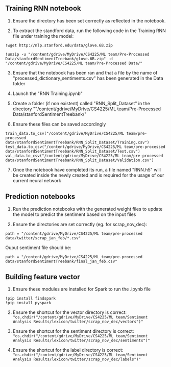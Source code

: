 ## Training RNN notebook 

1. Ensure the directory has been set correctly as reflected in the notebook.

2. To extract the standford data, run the following code in the Training RNN file under training the model:

```
!wget http://nlp.stanford.edu/data/glove.6B.zip

!unzip -u "/content/gdrive/MyDrive/CS4225/ML team/Pre-Processed Data/stanfordSentimentTreebank/glove.6B.zip" -d "/content/gdrive/MyDrive/CS4225/ML team/Pre-Processed Data/"
```

3. Ensure that the notebook has been ran and that a file by the name of "processed_dictionary_sentiments.csv" has been generated in the Data folder

4. Launch the "RNN Training.ipynb" 

5. Create a folder (if non existent) called "RNN_Split_Dataset" in the directory ""/content/gdrive/MyDrive/CS4225/ML team/Pre-Processed Data/stanfordSentimentTreebank/"

6. Ensure these files can be saved accordingly
```
train_data.to_csv("/content/gdrive/MyDrive/CS4225/ML team/pre-processed data/stanfordSentimentTreebank/RNN_Split_Dataset/Training.csv")
test_data.to_csv("/content/gdrive/MyDrive/CS4225/ML team/pre-processed data/stanfordSentimentTreebank/RNN_Split_Dataset/Test.csv")
val_data.to_csv("/content/gdrive/MyDrive/CS4225/ML team/pre-processed data/stanfordSentimentTreebank/RNN_Split_Dataset/Validation.csv")
```

7. Once the notebook have completed its run, a file named "RNN.h5" will be created inside the newly created and is required for the usage of our current neural network


## Prediction notebooks

1. Run the prediction notebooks with the generated weight files to update the model to predict the sentiment based on the input files

2. Ensure the directories are set correctly (eg. for scrap_nov_dec):
```
path = "/content/gdrive/MyDrive/CS4225/ML team/pre-processed data/twitter/scrap_jan_feb/*.csv"
```
Ouput sentiment file should be: 
```
path = "/content/gdrive/MyDrive/CS4225/ML team/pre-processed data/stanfordSentimentTreebank/final_jan_feb.csv"
```

## Building feature vector

1. Ensure these modules are installed for Spark to run the .ipynb file 
```
!pip install findspark
!pip install pyspark
```

2. Ensure the shortcut for the vector directory is correct:  
`"os.chdir("/content/gdrive/MyDrive/CS4225/ML team/Sentiment Analysis Results/lexicon/twitter/scrap_nov_dec/vectors")"`

3. Ensure the shortcut for the sentiment directory is correct:  
`"os.chdir("/content/gdrive/MyDrive/CS4225/ML team/Sentiment Analysis Results/lexicon/twitter/scrap_nov_dec/sentiments")"`

4. Ensure the shortcut for the label directory is correct:  
`"os.chdir("/content/gdrive/MyDrive/CS4225/ML team/Sentiment Analysis Results/lexicon/twitter/scrap_nov_dec/labels")"`
